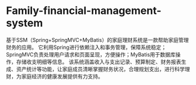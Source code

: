 # Family-financial-management-system
基于SSM（Spring+SpringMVC+MyBatis）的家庭理财系统是一款帮助家庭管理财务的应用。  它利用Spring进行依赖注入和事务管理，保障系统稳定；SpringMVC负责处理用户请求和页面呈现，方便操作；MyBatis用于数据库操作，存储收支明细等信息。  该系统涵盖收入与支出记录、预算制定、财务报表生成、资产统计等功能，让家庭成员清晰掌握财务状况，合理规划支出，进行科学理财，为家庭经济的健康发展提供有力支持。
